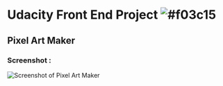 # Udacity Front End Project ![#f03c15](https://placehold.it/15/f03c15/000000?text=+) 
## Pixel Art Maker
### Screenshot : 

![ Screenshot of Pixel Art Maker](http://i.prntscr.com/jOEkrl66T_yG8dL_aQylfw.png)
